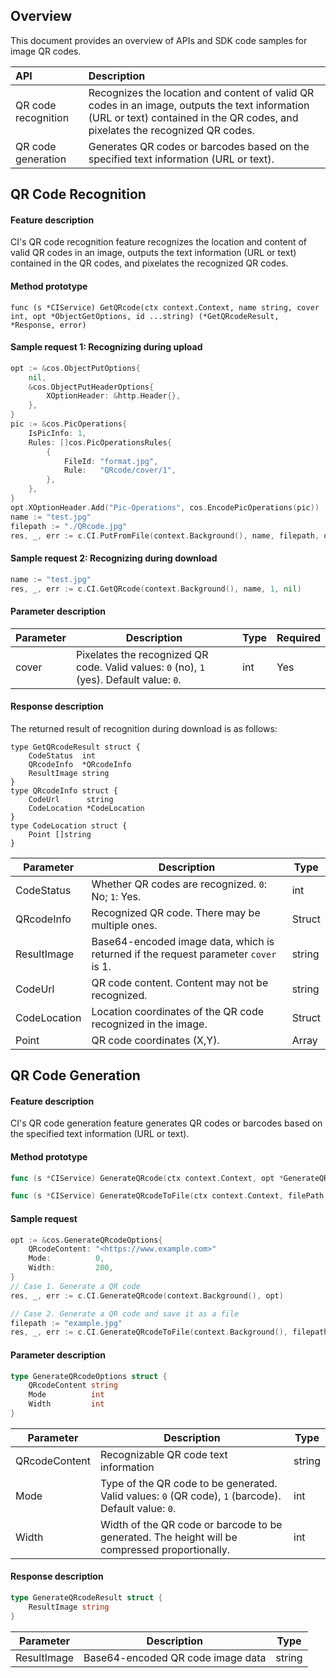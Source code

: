 ## Overview

This document provides an overview of APIs and SDK code samples for image QR codes.

| API | Description |
| :----------------------------------------------------------- | :--------- |
| QR code recognition | Recognizes the location and content of valid QR codes in an image, outputs the text information (URL or text) contained in the QR codes, and pixelates the recognized QR codes. |
| QR code generation | Generates QR codes or barcodes based on the specified text information (URL or text). |


## QR Code Recognition

#### Feature description

CI's QR code recognition feature recognizes the location and content of valid QR codes in an image, outputs the text information (URL or text) contained in the QR codes, and pixelates the recognized QR codes.

#### Method prototype

```
func (s *CIService) GetQRcode(ctx context.Context, name string, cover int, opt *ObjectGetOptions, id ...string) (*GetQRcodeResult, *Response, error)
```

#### Sample request 1: Recognizing during upload
```go
opt := &cos.ObjectPutOptions{
	nil,
	&cos.ObjectPutHeaderOptions{
		XOptionHeader: &http.Header{},
	},
}
pic := &cos.PicOperations{
	IsPicInfo: 1,
	Rules: []cos.PicOperationsRules{
		{
			FileId: "format.jpg",
			Rule:   "QRcode/cover/1",
		},
	},
}
opt.XOptionHeader.Add("Pic-Operations", cos.EncodePicOperations(pic))
name := "test.jpg"
filepath := "./QRcode.jpg"
res, _, err := c.CI.PutFromFile(context.Background(), name, filepath, opt)
```

#### Sample request 2: Recognizing during download

```go
name := "test.jpg"
res, _, err := c.CI.GetQRcode(context.Background(), name, 1, nil)
```

#### Parameter description

| Parameter | Description | Type | Required |
| -------- | ------------------------------------------------------------ | ---- | ---- |
| cover    | Pixelates the recognized QR code. Valid values: `0` (no), `1` (yes). Default value: `0`. | int  | Yes   |

#### Response description

The returned result of recognition during download is as follows:
```
type GetQRcodeResult struct {
    CodeStatus  int        
    QRcodeInfo  *QRcodeInfo
    ResultImage string
}
type QRcodeInfo struct {
    CodeUrl      string    
    CodeLocation *CodeLocation
}
type CodeLocation struct {
    Point []string
}
```

| Parameter | Description | Type |
| ------------ | ------------------------------------------------------ | ------ |
| CodeStatus   | Whether QR codes are recognized. `0`: No; `1`: Yes.  | int    |
| QRcodeInfo   | Recognized QR code. There may be multiple ones.                             | Struct |
| ResultImage  | Base64-encoded image data, which is returned if the request parameter `cover` is 1.      | string |
| CodeUrl      | QR code content. Content may not be recognized.                         | string |
| CodeLocation | Location coordinates of the QR code recognized in the image.                             | Struct |
| Point        | QR code coordinates (X,Y).                            | Array  |

## QR Code Generation

#### Feature description

CI's QR code generation feature generates QR codes or barcodes based on the specified text information (URL or text).

#### Method prototype

```go
func (s *CIService) GenerateQRcode(ctx context.Context, opt *GenerateQRcodeOptions) (*GenerateQRcodeResult, *Response, error)

func (s *CIService) GenerateQRcodeToFile(ctx context.Context, filePath string, opt *GenerateQRcodeOptions) (*GenerateQRcodeResult, *Response, error)
```

#### Sample request
```go
opt := &cos.GenerateQRcodeOptions{
	QRcodeContent: "<https://www.example.com>"
	Mode:          0,
	Width:         200,
}
// Case 1. Generate a QR code
res, _, err := c.CI.GenerateQRcode(context.Background(), opt)

// Case 2. Generate a QR code and save it as a file
filepath := "example.jpg"
res, _, err := c.CI.GenerateQRcodeToFile(context.Background(), filepath, opt)
```

#### Parameter description

```go
type GenerateQRcodeOptions struct {
    QRcodeContent string
    Mode          int 
    Width         int
}
```

| Parameter | Description | Type |
| ------------- | ------------------------------------------------------------ | ------ |
| QRcodeContent | Recognizable QR code text information                                       | string |
| Mode          | Type of the QR code to be generated. Valid values: `0` (QR code), `1` (barcode). Default value: `0`. | int    |
| Width         | Width of the QR code or barcode to be generated. The height will be compressed proportionally.            | int    |

#### Response description

```go
type GenerateQRcodeResult struct {
    ResultImage string
}
```

| Parameter | Description | Type |
| ------------ | ------------------------------------------------- | ------ |
| ResultImage  | Base64-encoded QR code image data                           | string|

